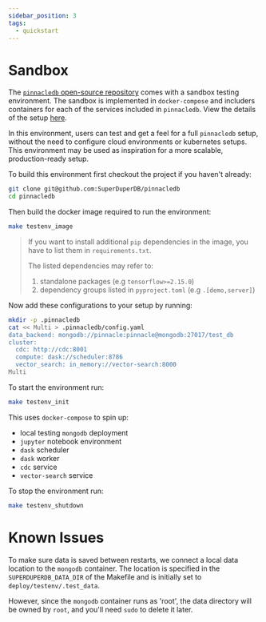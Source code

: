 ```yaml
---
sidebar_position: 3
tags:
  - quickstart
---
```


# Sandbox

The [`pinnacledb` open-source repository](https://github.com/SuperDuperDB/pinnacledb) comes with a sandbox testing 
environment. The sandbox is implemented in `docker-compose` and includers containers for each of the services 
included in `pinnacledb`. View the details of the setup [here](https://github.com/SuperDuperDB/pinnacledb/blob/main/deploy/testenv/docker-compose.yaml).

In this environment, users can test and get a feel for a full `pinnacledb` setup, without the need to configure cloud environments or kubernetes setups. This environment may be used as inspiration for a more scalable, production-ready setup.

To build this environment first checkout the project if you haven't already:

```bash
git clone git@github.com:SuperDuperDB/pinnacledb
cd pinnacledb
```

Then build the docker image required to run the environment:

```bash
make testenv_image
```

> If you want to install additional `pip` dependencies in the image, you have to list them in `requirements.txt`.
> 
> The listed dependencies may refer to:
> 1. standalone packages (e.g `tensorflow>=2.15.0`)
> 2. dependency groups listed in `pyproject.toml` (e.g `.[demo,server]`)


Now add these configurations to your setup by running:

```bash
mkdir -p .pinnacledb
cat << Multi > .pinnacledb/config.yaml
data_backend: mongodb://pinnacle:pinnacle@mongodb:27017/test_db
cluster:
  cdc: http://cdc:8001
  compute: dask://scheduler:8786
  vector_search: in_memory://vector-search:8000
Multi
```

To start the environment run:

```bash
make testenv_init
```

This uses `docker-compose` to spin up:

- local testing `mongodb` deployment
- `jupyter` notebook environment
- `dask` scheduler
- `dask` worker
- `cdc` service
- `vector-search` service

To stop the environment run:

```bash
make testenv_shutdown
```

# Known Issues

To make sure data is saved between restarts, we connect a local data location to the `mongodb` container. 
The location is specified in the `SUPERDUPERDB_DATA_DIR` of the Makefile and is initially set to `deploy/testenv/.test_data`. 

However, since the `mongodb` container runs as 'root', the data directory will be owned by `root`, and you'll need `sudo` to delete it later.
